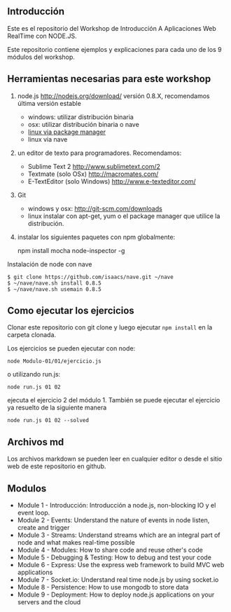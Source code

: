 ## Introducción

Este es el repositorio del Workshop de Introducción A Aplicaciones Web RealTime con NODE.JS.

Este repositorio contiene ejemplos y explicaciones para cada uno de los 9 módulos del workshop.

## Herramientas necesarias para este workshop

1. node.js http://nodejs.org/download/ versión 0.8.X, recomendamos última versión estable 
    -  windows: utilizar distribución binaria 
    -  osx: utilizar distribución binaria o nave 
    -  [linux via package manager](https://github.com/joyent/node/wiki/Installing-Node.js-via-package-manager) 
    -  linux via nave  


2. un editor de texto para programadores. Recomendamos: 
    -  Sublime Text 2 http://www.sublimetext.com/2 
    -  Textmate (solo OSx) http://macromates.com/ 
    -  E-TextEditor (solo Windows) http://www.e-texteditor.com/ 


3. Git 
    -  windows y osx: http://git-scm.com/downloads 
    -  linux instalar con apt-get, yum o el package manager que utilice la distribución.


4. instalar los siguientes paquetes con npm globalmente:

    npm install mocha node-inspector -g

Instalación de node con nave

```
$ git clone https://github.com/isaacs/nave.git ~/nave 
$ ~/nave/nave.sh install 0.8.5 
$ ~/nave/nave.sh usemain 0.8.5 
```
## Como ejecutar los ejercicios

Clonar este repositorio con git clone y luego ejecutar ```npm install``` en la carpeta clonada. 

Los ejercicios se pueden ejecutar con node:

```
node Modulo-01/01/ejercicio.js
```

o utilizando run.js: 

```
node run.js 01 02
```

ejecuta el ejercicio 2 del módulo 1. También se puede ejecutar el ejercicio ya resuelto de la siguiente manera

```
node run.js 01 02 --solved
```


## Archivos md

Los archivos markdown se pueden leer en cualquier editor o desde el sitio web de este repositorio en github.

## Modulos

- Module 1 - Introducción: Introducción a node.js, non-blocking IO y el event loop.
- Module 2 - Events: Understand the nature of events in node listen, create and trigger
- Module 3 - Streams: Understand streams which are an integral part of node and what makes real-time possible
- Module 4 - Modules: How to share code and reuse other's code
- Module 5 - Debugging & Testing: How to debug and test your code
- Module 6 - Express: Use the express web framework to build MVC web applications
- Module 7 - Socket.io: Understand real time node.js by using socket.io
- Module 8 - Persistence: How to use mongodb to store data
- Module 9 - Deployment: How to deploy node.js applications on your servers and the cloud
